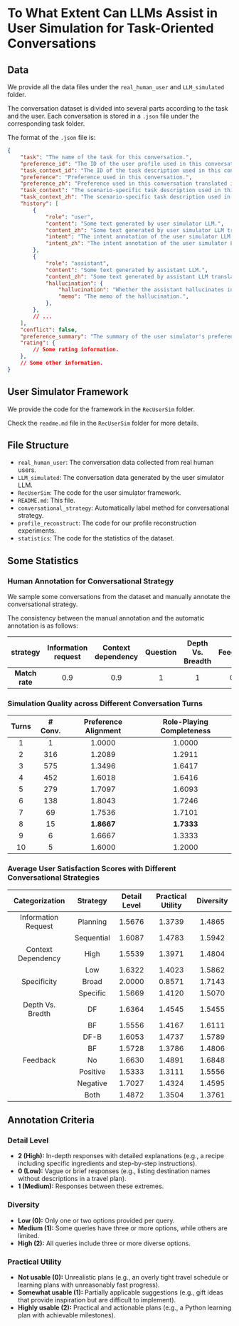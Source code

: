 # To What Extent Can LLMs Assist in User Simulation for Task-Oriented Conversations

## Data

We provide all the data files under the `real_human_user` and `LLM_simulated` folder.

The conversation dataset is divided into several parts according to the task and the user. Each conversation is stored in a `.json` file under the corresponding task folder.

The format of the `.json` file is:
```json
{
    "task": "The name of the task for this conversation.",
    "preference_id": "The ID of the user profile used in this conversation.",
    "task_context_id": "The ID of the task description used in this conversation.",
    "preference": "Preference used in this conversation.",
    "preference_zh": "Preference used in this conversation translated in Chinese.",
    "task_context": "The scenario-specific task description used in this conversation",
    "task_context_zh": "The scenario-specific task description used in this conversation translated in Chinese.",
    "history": [
        {
            "role": "user",
            "content": "Some text generated by user simulator LLM.",
            "content_zh": "Some text generated by user simulator LLM translated in Chinese.",
            "intent": "The intent annotation of the user simulator LLM.",
            "intent_zh": "The intent annotation of the user simulator LLM translated in Chinese.",
        },
        {
            "role": "assistant",
            "content": "Some text generated by assistant LLM.",
            "content_zh": "Some text generated by assistant LLM translated in Chinese.",
            "hallucination": {
                "hallucination": "Whether the assistant hallucinates in this turn.",
                "memo": "The memo of the hallucination.",
            },
        },
        // ...
    ],
    "conflict": false,
    "preference_summary": "The summary of the user simulator's preference extracted from the conversation.",
    "rating": {
        // Some rating information.
    },
    // Some other information.
}
```

## User Simulator Framework

We provide the code for the framework in the `RecUserSim` folder.

Check the `readme.md` file in the `RecUserSim` folder for more details.

## File Structure

- `real_human_user`: The conversation data collected from real human users.
- `LLM_simulated`: The conversation data generated by the user simulator LLM.
- `RecUserSim`: The code for the user simulator framework.
- `README.md`: This file.
- `conversational_strategy`: Automatically label method for conversational strategy.
- `profile_reconstruct`: The code for our profile reconstruction experiments.
- `statistics`: The code for the statistics of the dataset.

## Some Statistics

### Human Annotation for Conversational Strategy

We sample some conversations from the dataset and manually annotate the conversational strategy.

The consistency between the manual annotation and the automatic annotation is as follows:

|  **strategy**  | **Information request** | **Context dependency** | **Question** | **Depth Vs. Breadth** | **Feedback** |
| :------------: | :---------------------: | :--------------------: | :----------: | :-------------------: | :----------: |
| **Match rate** |           0.9           |          0.9           |      1       |           1           |     0.6      |

### Simulation Quality across Different Conversation Turns

| Turns | # Conv. | Preference Alignment | Role-Playing Completeness |
| :---: | :-----: | :------------------: | :-----------------------: |
|   1   |    1    |        1.0000        |          1.0000           |
|   2   |   316   |        1.2089        |          1.2911           |
|   3   |   575   |        1.3496        |          1.6417           |
|   4   |   452   |        1.6018        |          1.6416           |
|   5   |   279   |        1.7097        |          1.6093           |
|   6   |   138   |        1.8043        |          1.7246           |
|   7   |   69    |        1.7536        |          1.7101           |
|   8   |   15    |      **1.8667**      |        **1.7333**         |
|   9   |    6    |        1.6667        |          1.3333           |
|  10   |    5    |        1.6000        |          1.2000           |

### Average User Satisfaction Scores with Different Conversational Strategies

|   Categorization    |  Strategy  | Detail Level | Practical Utility | Diversity |
| :-----------------: | :--------: | :----------: | :---------------: | :-------: |
| Information Request |  Planning  |    1.5676    |      1.3739       |  1.4865   |
|                     | Sequential |    1.6087    |      1.4783       |  1.5942   |
| Context Dependency  |    High    |    1.5539    |      1.3971       |  1.4804   |
|                     |    Low     |    1.6322    |      1.4023       |  1.5862   |
|     Specificity     |   Broad    |    2.0000    |      0.8571       |  1.7143   |
|                     |  Specific  |    1.5669    |      1.4120       |  1.5070   |
|  Depth Vs. Bredth   |     DF     |    1.6364    |      1.4545       |  1.5455   |
|                     |     BF     |    1.5556    |      1.4167       |  1.6111   |
|                     |    DF-B    |    1.6053    |      1.4737       |  1.5789   |
|                     |     BF     |    1.5728    |      1.3786       |  1.4806   |
|      Feedback       |     No     |    1.6630    |      1.4891       |  1.6848   |
|                     |  Positive  |    1.5333    |      1.3111       |  1.5556   |
|                     |  Negative  |    1.7027    |      1.4324       |  1.4595   |
|                     |    Both    |    1.4872    |      1.3504       |  1.3761   |

## Annotation Criteria

### Detail Level

- **2 (High):** In-depth responses with detailed explanations (e.g., a recipe including specific ingredients and step-by-step instructions).
- **0 (Low):** Vague or brief responses (e.g., listing destination names without descriptions in a travel plan).
- **1 (Medium):** Responses between these extremes.

### Diversity

- **Low (0):** Only one or two options provided per query.
- **Medium (1):** Some queries have three or more options, while others are limited.
- **High (2):** All queries include three or more diverse options.

### Practical Utility

- **Not usable (0):** Unrealistic plans (e.g., an overly tight travel schedule or learning plans with unreasonably fast progress).
- **Somewhat usable (1):** Partially applicable suggestions (e.g., gift ideas that provide inspiration but are difficult to implement).
- **Highly usable (2):** Practical and actionable plans (e.g., a Python learning plan with achievable milestones).
